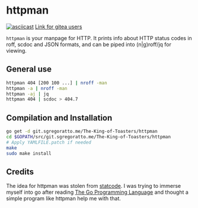# httpman

[![asciicast](https://asciinema.org/a/191692.png)](https://asciinema.org/a/191692)
[Link for gitea users](https://asciinema.org/a/191692) 

`httpman` is your manpage for HTTP. It prints info about 
HTTP status codes in roff, scdoc and JSON formats, 
and can be piped into (n|g)roff/jq for viewing.

## General use

```sh
httpman 404 [200 100 ...] | nroff -man
httpman -a | nroff -man
httpman -aj | jq
httpman 404 | scdoc > 404.7
```

## Compilation and Installation

```sh
go get -d git.sgregoratto.me/The-King-of-Toasters/httpman
cd $GOPATH/src/git.sgregoratto.me/The-King-of-Toasters/httpman
# Apply YAMLFILE.patch if needed
make
sudo make install
```

## Credits

The idea for httpman was stolen from [statcode](https://github.com/shobrook/statcode).
I was trying to immerse myself into go after reading 
[The Go Programming Language](https://www.gopl.io) and thought a simple program
like httpman help me with that.
